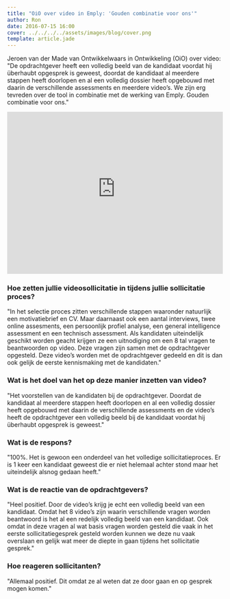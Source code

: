 ```yaml
---
title: "OiO over video in Emply: 'Gouden combinatie voor ons'"
author: Ron
date: 2016-07-15 16:00
cover: ../../../../assets/images/blog/cover.png
template: article.jade
---
```


Jeroen van der Made van Ontwikkelwaars in Ontwikkeling (OiO) over video: "De opdrachtgever heeft een volledig beeld van de kandidaat voordat hij überhaubt opgesprek is geweest, doordat de kandidaat al meerdere stappen heeft doorlopen en al een volledig dossier heeft opgebouwd met daarin de verschillende assessments en meerdere video’s. We zijn erg tevreden over de tool in combinatie met de werking van Emply. Gouden combinatie voor ons."

<span class="more"></span>

<div style="position: relative; padding-bottom: 75%; padding-top: 0px; height: 0; overflow: hidden;"><iframe frameborder="0" style="position: absolute; top:0; left: 0; width: 100%; height: 100%;" src="https://videoreferentie.flipbase.com/embed/f41c2fdc-55a4-41ae-b247-214e35b04fc8" allowfullscreen=""></iframe></div>

### Hoe zetten jullie videosollicitatie in tijdens jullie sollicitatie proces? 
"In het selectie proces zitten verschillende stappen waaronder natuurlijk een motivatiebrief en CV. Maar daarnaast ook een aantal interviews, twee online assesments, een persoonlijk profiel analyse, een general intelligence assessment en een technisch assessment. Als kandidaten uiteindelijk geschikt worden geacht krijgen ze een uitnodiging om een 8 tal vragen te beantwoorden op video. Deze vragen zijn samen met de opdrachtgever opgesteld. Deze video’s worden met de opdrachtgever gedeeld en dit is dan ook gelijk de eerste kennismaking met de kandidaten."

### Wat is het doel van het op deze manier inzetten van video?
"Het voorstellen van de kandidaten bij de opdrachtgever. Doordat de kandidaat al meerdere stappen heeft doorlopen en al een volledig dossier heeft opgebouwd met daarin de verschillende assessments en de video’s heeft de opdrachtgever een volledig beeld bij de kandidaat voordat hij überhaubt opgesprek is geweest."

### Wat is de respons?
"100%. Het is gewoon een onderdeel van het volledige sollicitatieproces. Er is 1 keer een kandidaat geweest die er niet helemaal achter stond maar het uiteindelijk alsnog gedaan heeft."

### Wat is de reactie van de opdrachtgevers?
"Heel positief. Door de video’s krijg je echt een volledig beeld van een kandidaat. Omdat het 8 video’s zijn waarin verschillende vragen worden beantwoord is het al een redelijk volledig beeld van een kandidaat. Ook omdat in deze vragen al wat basis vragen worden gesteld die vaak in het eerste sollicitatiegesprek gesteld worden kunnen we deze nu vaak overslaan en gelijk wat meer de diepte in gaan tijdens het sollicitatie gesprek."

### Hoe reageren sollicitanten?
"Allemaal positief. Dit omdat ze al weten dat ze door gaan en op gesprek mogen komen."